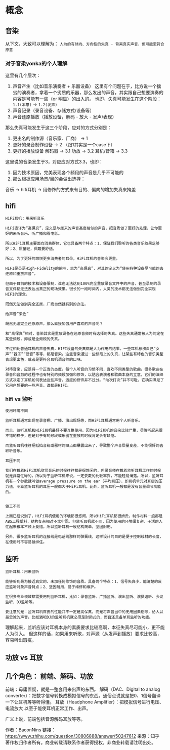 

# 概念

## 音染

从下文，大致可以理解为： `人为的有倾向、方向性的失真 - 背离真实声音，但可能更符合原意` 

### 对于音染yonka的个人理解

这里有几个层次：

1. 声音产生（比如音乐演奏者 + 乐器设备）
  这里有个问题在于，比方说一个拙劣的演奏者，拿着一个劣质的乐器，那么发出的声音，其实跟自己想要演奏的内容是可能有一些（or 明显）的出入的。
  也即，失真可能发生在这个阶段： `1.1(本意)` -> `1.2(发声)`
2. 声音记录（录音设备、存储方式/设备等）
3. 声音还原播放（播放设备，解码 - 放大 - 发声/表现）

那么失真可能发生于这三个阶段，应对的方式分别是：
1. 更出名的制作源（音乐家、厂商） -> 1
2. 更好的录音制作设备 -> 2 （跟1其实是一个case下）
2. 更好的播放设备
  解码器 -> 3.1
  功放 -> 3.2
  耳机/音箱 -> 3.3

这里说的音染发生于3，对应应对方式3.3，也即：
1. 因为技术原因，完美表现各个频段的声音是几乎不可能的
2. 那么根据应用场景/目的会做出选择：

  音乐 -> hifi耳机 -> 用修饰的方式来有目的、偏向的增加失真来掩盖


## hifi

```
HiFi耳机：用来听音乐

HiFi直译为“高保真”，定义是与原来的声音高度相似的声音，把音质做了更好的处理，让你更好的来听音乐、听广播和看电影。

所以HiFi耳机主要面向消费群体，它也具备两个特点：1、保证我们聆听的各类音乐效果足够好；2、质量轻，佩戴要舒适。

所以，为了更好的取悦更多消费者的耳朵，HiFi耳机的音染会更重。
```

```
HIFI是英语High-Fidelity的缩写，意为“高保真”，对其的定义为“使用各种设备尽可能的去还原和重放声音”。

但由于目前的技术和设备限制，谁也无法达到100%完全重放录音文件中的声音。甚至录制的录音文件都无法表达出真正的现场效果。很长的一段时间内，人类的技术都无法做到完全实现HIFI的理念。

既然无法做到完全还原，厂商自然就有别的办法。

给声音“染色”

既然无法完全还原原声，那么直接加强用户喜欢的声音呢？

和“高保真”相对，音染其实是重放设备在还原音频时有选择的失真。这些失真通常被人为的定在某些频段，抑或是全频段的失真。

不过相比普通耳机的声音失真，HIFI设备的失真都是人为作用的结果。一些耳机标榜自己“女声”“器乐”“低音”等等，都是音染。这些音染通过一些频段上的失真，让某些有特色的音乐类型表现更出色，或者是更符合耳机调音师的口味。

对待音染，应该持一个正当的态度。每个人听音的习惯不同，喜欢不同类型的歌曲。很多歌曲在录音和音剪的过程中也有特别的频段加强和修饰，以贴合表演者和歌曲本身的立意。它们的演绎方式决定了耳机如何表达这些声音，适度的修饰并不过分。“动次打次”并不可耻，它确实满足了它用户想要的一些声音，谁都是HIFI。
```

### hifi vs 监听

```
使用环境不同

监听耳机通常出现在录音棚、广播、演出现场等，而HiFi耳机通常用个人听音乐。

而且，监听耳机和HiFi耳机最好不要互换使用。因为HiFi耳机的音染比较严重，尽管听起来很不错的样子，但是对于有的频段或乐器在重放的时候肯定会有缺陷。

而监听耳机往往把抵挡音箱或器材的缺点都暴露出来了，导致整个声音质量变差，不能很好的去聆听音乐。

耳压不同

我们在戴着HiFi耳机欣赏音乐的时候往往都是很悠闲的，但录音师在戴着监听耳机工作的时候就是非常忙碌的。所以对于监听耳机来说，一定要戴的比较牢靠，不能轻易滑落。所以，监听耳机有一个参数就叫做average pressure on the ear（平均耳压），即耳机单元对耳廓的压力值，专业监听耳机的耳压一般都大于HiFi耳机。此外，监听耳机一般都是没有音量调节功能的。


做工不同

上面已经说到了，HiFi耳机使用的环境都很悠闲，所以HiFi耳机都很娇贵，制作材料一般都是ABS工程塑料，结构复杂相对不太牢固。但监听耳机就不同，因为使用的环境很复杂，干活的人忙起来根本不顾上爱惜，所以监听耳机一般结构简单，坚固耐用。

另外，很多监听耳机的连接线是电话线那样的弹簧线，这样设计的目的是便于控制线材的长度，在使用时不容易被绊住。
```

## 监听

```
监听耳机：用来监听

能够听到最为接近真实的、未加任何修饰的音质。具备两个特点：1、信号失真小，能清楚的反应监听对象声音特点；2、坚固耐用，易于维修和维护。

在很多专业领域都需要用到监听耳机，比如：录音监听、广播监听、演出监听、演员返听、会议监听、DJ监听等。

要注意的是：监听耳机首要的性能并不一定是高保真，而是将声音当中的无用因素剔除，给人以最忠诚的声音。比如酒吧DJ的监听耳机就必须是封闭式的，而且还具备单耳监听的功能。
```

理解起来，监听应该对耳机本身的素质要求比较高啊，本征失真尽可能小，更不能人为引入。
但这样的话，如果用来听歌，对声源（从发声到播放）要求比较高，容易听出瑕疵。

## 功放 vs 耳放


## 几个角色： 前端、解码、功放

前端：毋庸置疑，就是一整套用来出声的东西。
解码（DAC、Digital to analog converter）：把数字信号转换成模拟信号的东西。通俗点说就是把0、1信号翻译一下让耳机等等听得懂。
耳放（Headphone Amplifier）：把模拟信号进行电压、电流放大 以至于能使耳机正常工作、出声。

广义上说，前端包括音源解码耳放等等。

作者：BaconNins
链接：https://www.zhihu.com/question/30806888/answer/50247612
来源：知乎
著作权归作者所有。商业转载请联系作者获得授权，非商业转载请注明出处。
